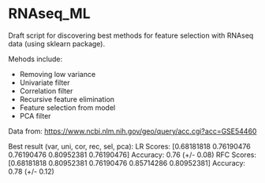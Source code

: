 # RNAseq_ML

Draft script for discovering best methods for feature selection with RNAseq data (using sklearn package).

Mehods include:
* Removing low variance
* Univariate filter
* Correlation filter
* Recursive feature elimination
* Feature selection from model
* PCA filter


Data from:
https://www.ncbi.nlm.nih.gov/geo/query/acc.cgi?acc=GSE54460

Best result (var, uni, cor, rec, sel, pca):
LR  Scores:    [0.68181818 0.76190476 0.76190476 0.80952381 0.76190476]
Accuracy: 0.76 (+/- 0.08)
RFC Scores:   [0.68181818 0.80952381 0.76190476 0.85714286 0.80952381]
Accuracy: 0.78 (+/- 0.12)

